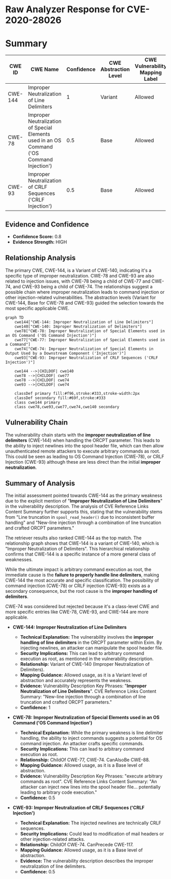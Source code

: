 # Raw Analyzer Response for CVE-2020-28026

# Summary
| CWE ID | CWE Name | Confidence | CWE Abstraction Level | CWE Vulnerability Mapping Label | CWE-Vulnerability Mapping Notes |
|---|---|---|---|---|---|
| CWE-144 | Improper Neutralization of Line Delimiters | 1 | Variant | Allowed | Primary CWE |
| CWE-78 | Improper Neutralization of Special Elements used in an OS Command ('OS Command Injection') | 0.5 | Base | Allowed | Secondary Candidate |
| CWE-93 | Improper Neutralization of CRLF Sequences ('CRLF Injection') | 0.5 | Base | Allowed | Secondary Candidate |

## Evidence and Confidence

*   **Confidence Score:** 0.8
*   **Evidence Strength:** HIGH

## Relationship Analysis
The primary CWE, CWE-144, is a Variant of CWE-140, indicating it's a specific type of improper neutralization. CWE-78 and CWE-93 are also related to injection issues, with CWE-78 being a child of CWE-77 and CWE-74, and CWE-93 being a child of CWE-74. The relationships suggest a possible chain where improper neutralization leads to command injection or other injection-related vulnerabilities. The abstraction levels (Variant for CWE-144, Base for CWE-78 and CWE-93) guided the selection towards the most specific applicable CWE.

```mermaid
graph TD
    cwe144["CWE-144: Improper Neutralization of Line Delimiters"]
    cwe140["CWE-140: Improper Neutralization of Delimiters"]
    cwe78["CWE-78: Improper Neutralization of Special Elements used in an OS Command ('OS Command Injection')"]
    cwe77["CWE-77: Improper Neutralization of Special Elements used in a Command"]
    cwe74["CWE-74: Improper Neutralization of Special Elements in Output Used by a Downstream Component ('Injection')"]
    cwe93["CWE-93: Improper Neutralization of CRLF Sequences ('CRLF Injection')"]

    cwe144 -->|CHILDOF| cwe140
    cwe78 -->|CHILDOF| cwe77
    cwe78 -->|CHILDOF| cwe74
    cwe93 -->|CHILDOF| cwe74

    classDef primary fill:#f96,stroke:#333,stroke-width:2px
    classDef secondary fill:#69f,stroke:#333
    class cwe144 primary
    class cwe78,cwe93,cwe77,cwe74,cwe140 secondary
```

## Vulnerability Chain
The vulnerability chain starts with the **improper neutralization of line delimiters** (CWE-144) when handling the ORCPT parameter. This leads to the ability to inject newlines into the spool header file, which can then allow unauthenticated remote attackers to execute arbitrary commands as root. This could be seen as leading to OS Command Injection (CWE-78), or CRLF Injection (CWE-93) although these are less direct than the initial **improper neutralization**.

## Summary of Analysis
The initial assessment pointed towards CWE-144 as the primary weakness due to the explicit mention of "**Improper Neutralization of Line Delimiters**" in the vulnerability description. The analysis of CVE Reference Links Content Summary further supports this, stating that the vulnerability stems from "Line truncation in `spool_read_header()` due to inconsistent buffer handling" and "New-line injection through a combination of line truncation and crafted ORCPT parameters."

The retriever results also ranked CWE-144 as the top match. The relationship graph shows that CWE-144 is a variant of CWE-140, which is "Improper Neutralization of Delimiters". This hierarchical relationship confirms that CWE-144 is a specific instance of a more general class of weaknesses.

While the ultimate impact is arbitrary command execution as root, the immediate cause is the **failure to properly handle line delimiters**, making CWE-144 the most accurate and specific classification. The possibility of command injection (CWE-78) or CRLF injection (CWE-93) exists as a secondary consequence, but the root cause is the **improper handling of delimiters**.

CWE-74 was considered but rejected because it's a class-level CWE and more specific entries like CWE-78, CWE-93, and CWE-144 are more applicable.

*   **CWE-144: Improper Neutralization of Line Delimiters**
    *   **Technical Explanation:** The vulnerability involves the **improper handling of line delimiters** in the ORCPT parameter within Exim. By injecting newlines, an attacker can manipulate the spool header file.
    *   **Security Implications:** This can lead to arbitrary command execution as root, as mentioned in the vulnerability description.
    *   **Relationship:** Variant of CWE-140 (Improper Neutralization of Delimiters).
    *   **Mapping Guidance:** Allowed usage, as it is a Variant level of abstraction and accurately represents the weakness.
    *   **Evidence:** Vulnerability Description Key Phrases: "**Improper Neutralization of Line Delimiters**". CVE Reference Links Content Summary: "New-line injection through a combination of line truncation and crafted ORCPT parameters."
    *   **Confidence:** 1

*   **CWE-78: Improper Neutralization of Special Elements used in an OS Command ('OS Command Injection')**
    *   **Technical Explanation:** While the primary weakness is line delimiter handling, the ability to inject commands suggests a potential for OS command injection. An attacker crafts specific commands.
    *   **Security Implications:** This can lead to arbitrary command execution as root.
    *   **Relationship:** ChildOf CWE-77, CWE-74. CanAlsoBe CWE-88.
    *   **Mapping Guidance:** Allowed usage, as it is a Base level of abstraction.
    *   **Evidence:** Vulnerability Description Key Phrases: "execute arbitrary commands as root". CVE Reference Links Content Summary: "An attacker can inject new lines into the spool header file... potentially leading to arbitrary code execution."
    *   **Confidence:** 0.5

*   **CWE-93: Improper Neutralization of CRLF Sequences ('CRLF Injection')**
    *   **Technical Explanation:** The injected newlines are technically CRLF sequences.
    *   **Security Implications:** Could lead to modification of mail headers or other injection-related attacks.
    *   **Relationship:** ChildOf CWE-74. CanPrecede CWE-117.
    *   **Mapping Guidance:** Allowed usage, as it is a Base level of abstraction.
    *   **Evidence:** The vulnerability description describes the improper neutralization of line delimiters.
    *   **Confidence:** 0.5